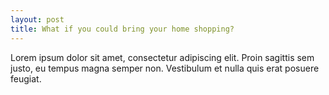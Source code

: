```yaml
---
layout: post
title: What if you could bring your home shopping?
---
```


Lorem ipsum dolor sit amet, consectetur adipiscing elit. Proin sagittis sem justo, eu tempus magna semper non. Vestibulum et nulla quis erat posuere feugiat.